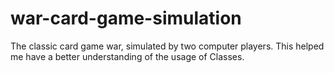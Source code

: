# war-card-game-simulation
The classic card game war, simulated by two computer players. This helped me have a better understanding of the usage of Classes.
